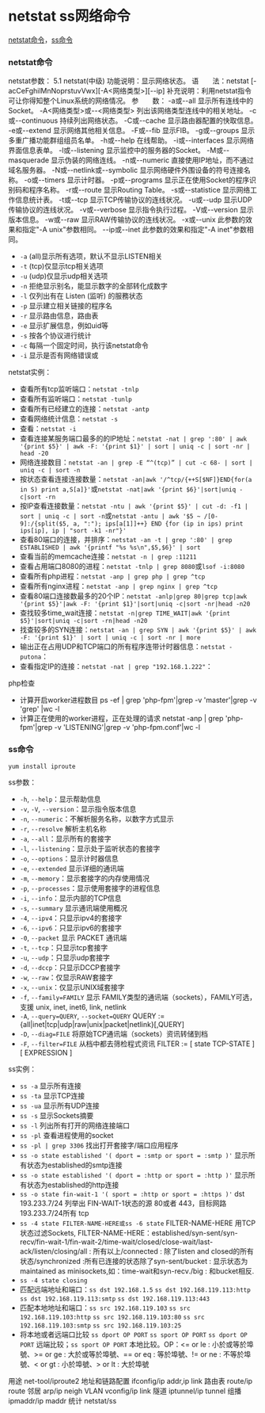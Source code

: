 netstat ss网络命令
==========
[netstat命令](#netstat命令)，[ss命令](#ss命令)

### netstat命令

netstat参数：
5.1	netstat(中级)
功能说明：显示网络状态。
语　　法：netstat [-acCeFghilMnNoprstuvVwx][-A<网络类型>][--ip]
补充说明：利用netstat指令可让你得知整个Linux系统的网络情况。
参　　数：
-a或--all 显示所有连线中的Socket。
-A<网络类型>或--<网络类型> 列出该网络类型连线中的相关地址。
-c或--continuous 持续列出网络状态。
-C或--cache 显示路由器配置的快取信息。
-e或--extend 显示网络其他相关信息。
-F或--fib 显示FIB。
-g或--groups 显示多重广播功能群组组员名单。
-h或--help 在线帮助。
-i或--interfaces 显示网络界面信息表单。
-l或--listening 显示监控中的服务器的Socket。
-M或--masquerade 显示伪装的网络连线。
-n或--numeric 直接使用IP地址，而不通过域名服务器。
-N或--netlink或--symbolic 显示网络硬件外围设备的符号连接名称。
-o或--timers 显示计时器。
-p或--programs 显示正在使用Socket的程序识别码和程序名称。
-r或--route 显示Routing Table。
-s或--statistice 显示网络工作信息统计表。
-t或--tcp 显示TCP传输协议的连线状况。
-u或--udp 显示UDP传输协议的连线状况。
-v或--verbose 显示指令执行过程。
-V或--version 显示版本信息。
-w或--raw 显示RAW传输协议的连线状况。
-x或--unix 此参数的效果和指定"-A unix"参数相同。
--ip或--inet 此参数的效果和指定"-A inet"参数相同。

* `-a` (all)显示所有选项，默认不显示LISTEN相关
* `-t` (tcp)仅显示tcp相关选项
* `-u` (udp)仅显示udp相关选项
* `-n` 拒绝显示别名，能显示数字的全部转化成数字
* `-l` 仅列出有在 Listen (监听) 的服務状态
* `-p` 显示建立相关链接的程序名
* `-r` 显示路由信息，路由表
* `-e` 显示扩展信息，例如uid等
* `-s` 按各个协议进行统计
* `-c` 每隔一个固定时间，执行该netstat命令
* `-i` 显示是否有网络错误或

netstat实例：
* 查看所有tcp监听端口：`netstat -tnlp`
* 查看所有监听端口：`netstat -tunlp`
* 查看所有已经建立的连接：`netstat -antp`
* 查看网络统计信息：`netstat -s`
* 查看：`netstat -i`
* 查看连接某服务端口最多的的IP地址：`netstat -nat | grep ':80' | awk '{print $5}' | awk -F: '{print $1}' | sort | uniq -c | sort -nr | head -20`
* 网络连接数目：`netstat -an | grep -E “^(tcp)” | cut -c 68- | sort | uniq -c | sort -n`
* 按状态查看连接连接数量：`netstat -an|awk '/^tcp/{++S[$NF]}END{for(a in S) print a,S[a]}'`或`netstat -nat|awk '{print $6}'|sort|uniq -c|sort -rn`
* 按IP查看连接数量：`netstat -ntu | awk '{print $5}' | cut -d: -f1 | sort | uniq -c | sort -n`或`netstat -antu | awk '$5 ~ /[0-9]:/{split($5, a, ":"); ips[a[1]]++} END {for (ip in ips) print ips[ip], ip | "sort -k1 -nr"}'`
* 查看80端口的连接，并排序：`netstat -an -t | grep ':80' | grep ESTABLISHED | awk '{printf "%s %s\n",$5,$6}' | sort`
* 查看当前的memcache连接：`netstat -n | grep :11211`
* 查看占用端口8080的进程：`netstat -tnlp | grep 8080`或`lsof -i:8080`
* 查看所有php进程：`netstat -anp | grep php | grep ^tcp`
* 查看所有nginx进程：`netstat -anp | grep nginx | grep ^tcp`
* 查看80端口连接数最多的20个IP：`netstat -anlp|grep 80|grep tcp|awk '{print $5}'|awk -F: '{print $1}'|sort|uniq -c|sort -nr|head -n20`
* 查找较多time_wait连接：`netstat -n|grep TIME_WAIT|awk '{print $5}'|sort|uniq -c|sort -rn|head -n20`
* 找查较多的SYN连接：`netstat -an | grep SYN | awk '{print $5}' | awk -F: '{print $1}' | sort | uniq -c | sort -nr | more`
* 输出正在占用UDP和TCP端口的所有程序连带计时器信息：`netstat -putona`：
* 查看指定IP的连接：`netstat -nat | grep "192.168.1.222"`：

php检查
* 计算开启worker进程数目 ps -ef | grep 'php-fpm'|grep -v 'master'|grep -v 'grep' |wc -l
* 计算正在使用的worker进程，正在处理的请求 netstat -anp | grep 'php-fpm'|grep -v 'LISTENING'|grep -v 'php-fpm.conf'|wc -l


### ss命令

```sh
yum install iproute
```

ss参数：
* `-h`, `--help`：显示帮助信息
* `-v`, `-V`, `--version`：显示指令版本信息
* `-n`, `--numeric`：不解析服务名称，以数字方式显示
* `-r`, `--resolve` 解析主机名称
* `-a`, `--all`：显示所有的套接字
* `-l`, `--listening`：显示处于监听状态的套接字
* `-o`, `--options`：显示计时器信息
* `-e`, `--extended` 显示详细的通讯端
* `-m`, `--memory`：显示套接字的内存使用情况
* `-p`, `--processes`：显示使用套接字的进程信息
* `-i`, `--info`：显示内部的TCP信息
* `-s`, `--summary` 显示通讯端使用概况
* `-4`, `--ipv4`：只显示ipv4的套接字
* `-6`, `--ipv6`：只显示ipv6的套接字
* `-0`, `--packet` 显示 PACKET 通讯端
* `-t`, `--tcp`：只显示tcp套接字
* `-u`, `--udp`：只显示udp套接字
* `-d`, `--dccp`：只显示DCCP套接字
* `-w`, `--raw`：仅显示RAW套接字
* `-x`, `--unix`：仅显示UNIX域套接字
* `-f`, `--family=FAMILY` 显示 FAMILY类型的通讯端（sockets），FAMILY可选，支援 unix, inet, inet6, link, netlink
* `-A`, `--query=QUERY`, `--socket=QUERY` QUERY := {all|inet|tcp|udp|raw|unix|packet|netlink}[,QUERY]
* `-D`, `--diag=FILE` 将原始TCP通讯端（sockets）资讯转储到档
* `-F`, `--filter=FILE` 从档中都去筛检程式资讯 FILTER := [ state TCP-STATE ] [ EXPRESSION ]

ss实例：
* `ss -a` 显示所有连接
* `ss -ta` 显示TCP连接
* `ss -ua` 显示所有UDP连接
* `ss -s` 显示Sockets摘要
* `ss -l` 列出所有打开的网络连接端口
* `ss -pl` 查看进程使用的socket
* `ss -pl | grep 3306` 找出打开套接字/端口应用程序
* `ss -o state established '( dport = :smtp or sport = :smtp )'` 显示所有状态为established的smtp连接
* `ss -o state established '( dport = :http or sport = :http )'` 显示所有状态为established的http连接
* `ss -o state fin-wait-1 '( sport = :http or sport = :https )'` dst 193.233.7/24 列举出 FIN-WAIT-1状态的源 80或者 443，目标网路 193.233.7/24所有 tcp
* `ss -4 state FILTER-NAME-HERE或ss -6 state` FILTER-NAME-HERE 用TCP 状态过滤Sockets, FILTER-NAME-HERE：established/syn-sent/syn-recv/fin-wait-1/fin-wait-2/time-wait/closed/close-wait/last-ack/listen/closing/all : 所有以上/connected : 除了listen and closed的所有状态/synchronized :所有已连接的状态除了syn-sent/bucket : 显示状态为maintained as minisockets,如：time-wait和syn-recv./big : 和bucket相反.
* `ss -4 state closing`
* 匹配远端地址和端口：`ss dst 192.168.1.5` `ss dst 192.168.119.113:http` `ss dst 192.168.119.113:smtp` `ss dst 192.168.119.113:443`
* 匹配本地地址和端口：`ss src 192.168.119.103` `ss src 192.168.119.103:http` `ss src 192.168.119.103:80` `ss src 192.168.119.103:smtp` `ss src 192.168.119.103:25`
* 将本地或者远端口比较 `ss dport OP PORT` `ss sport OP PORT` `ss dport OP PORT` 远端比较；`ss sport OP PORT` 本地比较。OP：<= or le : 小於或等於埠號、>= or ge : 大於或等於埠號、== or eq : 等於埠號、!= or ne : 不等於埠號、< or gt : 小於埠號、> or lt : 大於埠號


用途	net-tool/iproute2
地址和链路配置 ifconfig/ip addr,ip link
路由表 route/ip route
邻居 arp/ip neigh
VLAN vconfig/ip link
隧道 iptunnel/ip tunnel
组播 ipmaddr/ip maddr
统计 netstat/ss


